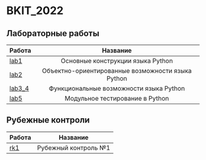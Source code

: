 # BKIT_2022
## Лабораторные работы
| Работа | Название |
|----------------|:---------:|
| [lab1](https://github.com/MaximIvanchenko18/BKIT_2022/tree/lab1) | Основные конструкции языка Python |
| [lab2](https://github.com/MaximIvanchenko18/BKIT_2022/tree/lab2) | Объектно-ориентированные возможности языка Python |
| [lab3_4](https://github.com/MaximIvanchenko18/BKIT_2022/tree/lab3_4) | Функциональные возможности языка Python |
| [lab5](https://github.com/MaximIvanchenko18/BKIT_2022/tree/lab5) | Модульное тестирование в Python |
## Рубежные контроли
| Работа | Название |
|----------------|:---------:|
| [rk1](https://github.com/MaximIvanchenko18/BKIT_2022/tree/rk1) | Рубежный контроль №1 |
